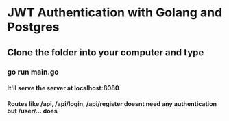 # JWT Authentication with Golang and Postgres
## Clone the folder into your computer and type
### go run main.go

#### It'll serve the server at localhost:8080 

#### Routes like /api, /api/login, /api/register doesnt need any authentication but /user/... does 